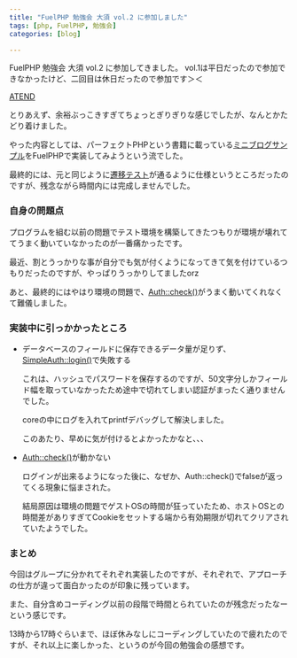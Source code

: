 ```yaml
---
title: "FuelPHP 勉強会 大須 vol.2 に参加しました"
tags: [php, FuelPHP, 勉強会]
categories: [blog]

---
```


FuelPHP 勉強会 大須 vol.2 に参加してきました。 vol.1は平日だったので参加できなかったけど、二回目は休日だったので参加です＞＜

[ATEND][1]

とりあえず、余裕ぶっこきすぎてちょっとぎりぎりな感じでしたが、なんとかたどり着けました。

やった内容としては、パーフェクトPHPという書籍に載っている[ミニブログサンプル][2]をFuelPHPで実装してみようという流でした。

最終的には、元と同じように[遷移テスト][3]が通るように仕様というところだったのですが、残念ながら時間内には完成しませんでした。

### 自身の問題点

プログラムを組む以前の問題でテスト環境を構築してきたつもりが環境が壊れててうまく動いていなかったのが一番痛かったです。

最近、割とうっかりな事が自分でも気が付くようになってきて気を付けているつもりだったのですが、やっぱりうっかりしてましたorz

あと、最終的にはやはり環境の問題で、[Auth::check()][4]がうまく動いてくれなくて難儀しました。

### 実装中に引っかかったところ

  * データベースのフィールドに保存できるデータ量が足りず、[SimpleAuth::login()][5]で失敗する
  
    これは、ハッシュでパスワードを保存するのですが、50文字分しかフィールド幅を取っていなかったため途中で切れてしまい認証がまったく通りませんでした。
  
    coreの中にログを入れてprintfデバッグして解決しました。
  
    このあたり、早めに気が付けるとよかったかなと、、、
  * [Auth::check()][4]が動かない
  
    ログインが出来るようになった後に、なぜか、Auth::check()でfalseが返ってくる現象に悩まされた。
  
    結局原因は環境の問題でゲストOSの時間が狂っていたため、ホストOSとの時間差がありすぎてCookieをセットする端から有効期限が切れてクリアされていたようでした。

### まとめ

今回はグループに分かれてそれぞれ実装したのですが、それぞれで、アプローチの仕方が違って面白かったのが印象に残っています。

また、自分含めコーディング以前の段階で時間とられていたのが残念だったなーという感じです。

13時から17時ぐらいまで、ほぼ休みなしにコーディングしていたので疲れたのですが、それ以上に楽しかった、というのが今回の勉強会の感想です。

 [1]: http://atnd.org/events/30395
 [2]: https://github.com/kenjis/perfect-php-mini-blog
 [3]: https://github.com/ounziw/selenium-for-miniblog
 [4]: http://press.nekoget.com/fuelphp_doc/packages/auth/usage.html#/method_check
 [5]: http://press.nekoget.com/fuelphp_doc/packages/auth/simpleauth/login.html#/method_login